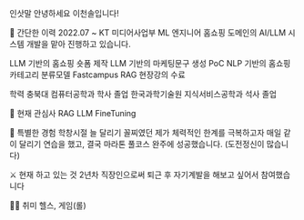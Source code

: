 인삿말
안녕하세요 이천솔입니다!

📜 간단한 이력
2022.07 ~ KT 미디어사업부 ML 엔지니어
홈쇼핑 도메인의 AI/LLM 시스템 개발을 맡아 진행하고 있습니다.

LLM 기반의 홈쇼핑 숏폼 제작
LLM 기반의 마케팅문구 생성 PoC
NLP 기반의 홈쇼핑 카테고리 분류모델
Fastcampus RAG 현장강의 수료

학력
충북대 컴퓨터공학과 학사 졸업
한국과학기술원 지식서비스공학과 석사 졸업

🤩 현재 관심사
RAG
LLM FineTuning

👾 특별한 경험
학창시절 늘 달리기 꼴찌였던 제가 체력적인 한계를 극복하고자 매일 같이 달리기 연습을 했고, 결국 마라톤 풀코스 완주에 성공했습니다. (도전정신이 많습니다)

⚔️ 현재 하고 있는 것
2년차 직장인으로써 퇴근 후 자기계발을 해보고 싶어서 참여했습니다

🏄‍♀️ 취미
헬스, 게임(롤)